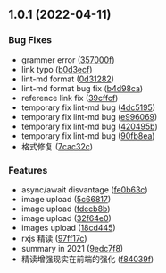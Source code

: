 ## 1.0.1 (2022-04-11)


### Bug Fixes

* grammer error ([357000f](https://github.com/Trojan0523/weekly_notes/commit/357000fb8a4f473c8bbbbe07407ec994dddd9be0))
* link typo ([b0d3ecf](https://github.com/Trojan0523/weekly_notes/commit/b0d3ecf7f0d833277d6489df6c9e6a3fdbc5ca32))
* lint-md format ([0d31282](https://github.com/Trojan0523/weekly_notes/commit/0d31282ca4f6c45c8c53edb382d837e699023d7c))
* lint-md format bug fix ([b4d98ca](https://github.com/Trojan0523/weekly_notes/commit/b4d98ca47c7a1afa8ca2f2c113fd3d4a9cd6c6a4))
* reference link fix ([39cffcf](https://github.com/Trojan0523/weekly_notes/commit/39cffcf72c7c45c9b89556be820de5aac7fe0873))
* temporary fix lint-md bug ([4dc5195](https://github.com/Trojan0523/weekly_notes/commit/4dc51952738bc3c67a035abcd8c3e5a224d61ad5))
* temporary fix lint-md bug ([e996069](https://github.com/Trojan0523/weekly_notes/commit/e996069716fdd985e3bc6f5c124fccadad03c827))
* temporary fix lint-md bug ([420495b](https://github.com/Trojan0523/weekly_notes/commit/420495bbd9296790bea6df21389eb01dc09df9f7))
* temporary fix lint-md bug ([90fb8ea](https://github.com/Trojan0523/weekly_notes/commit/90fb8ea65578b7753c37bc472194bab84ff42420))
* 格式修复 ([7cac32c](https://github.com/Trojan0523/weekly_notes/commit/7cac32c12d99d3f43280139c173d1ceba4a8113a))


### Features

* async/await disvantage ([fe0b63c](https://github.com/Trojan0523/weekly_notes/commit/fe0b63c49b0a436eeb7f2baa089db0775c3e3262))
* image upload ([5c66817](https://github.com/Trojan0523/weekly_notes/commit/5c6681773f281851b834530ce37c17a6cc6d304a))
* image upload ([fdccb8b](https://github.com/Trojan0523/weekly_notes/commit/fdccb8b15c4faf2a5203003c47cc14b111c0a2fd))
* image upload ([32f64e0](https://github.com/Trojan0523/weekly_notes/commit/32f64e0d9aed10c1423e6348bd698980d4cc9cfe))
* images upload ([18cd445](https://github.com/Trojan0523/weekly_notes/commit/18cd4457f3047203d7194ae13e87631257760c92))
* rxjs 精读 ([97ff17c](https://github.com/Trojan0523/weekly_notes/commit/97ff17c259458e67ef69c4afa88882ca57a2d258))
* summary in 2021 ([9edc7f8](https://github.com/Trojan0523/weekly_notes/commit/9edc7f826037f306c9c493399d74e793b94eecfd))
* 精读增强现实在前端的强化 ([f84039f](https://github.com/Trojan0523/weekly_notes/commit/f84039f2e86bd5da4709ad0df05d1a7ab0ad9e30))



